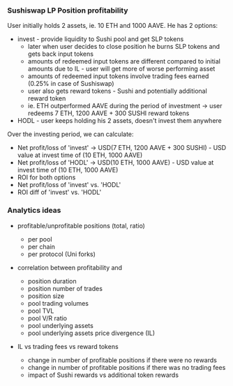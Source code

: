 ### Sushiswap LP Position profitability

User initially holds 2 assets, ie. 10 ETH and 1000 AAVE. He has 2 options:

- invest - provide liquidity to Sushi pool and get SLP tokens
  - later when user decides to close position he burns SLP tokens and gets back input tokens
  - amounts of redeemed input tokens are different compared to initial amounts due to IL - user will get more of worse performing asset
  - amounts of redeemed input tokens involve trading fees earned (0.25% in case of Sushiswap)
  - user also gets reward tokens - Sushi and potentially additional reward token
  - ie. ETH outperformed AAVE during the period of investment -> user redeems 7 ETH, 1200 AAVE + 300 SUSHI reward tokens
- HODL - user keeps holding his 2 assets, doesn't invest them anywhere

Over the investing period, we can calculate:

- Net profit/loss of 'invest' -> USD(7 ETH, 1200 AAVE + 300 SUSHI) - USD value at invest time of (10 ETH, 1000 AAVE)
- Net profit/loss of 'HODL' -> USD(10 ETH, 1000 AAVE) - USD value at invest time of (10 ETH, 1000 AAVE)
- ROI for both options
- Net profit/loss of 'invest' vs. 'HODL'
- ROI diff of 'invest' vs. 'HODL'

### Analytics ideas

- profitable/unprofitable positions (total, ratio)

  - per pool
  - per chain
  - per protocol (Uni forks)

- correlation between profitability and

  - position duration
  - position number of trades
  - position size
  - pool trading volumes
  - pool TVL
  - pool V/R ratio
  - pool underlying assets
  - pool underlying assets price divergence (IL)

- IL vs trading fees vs reward tokens
  - change in number of profitable positions if there were no rewards
  - change in number of profitable positions if there was no trading fees
  - impact of Sushi rewards vs additional token rewards
